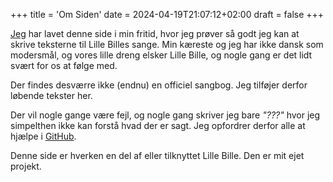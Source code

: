 +++
title = 'Om Siden'
date = 2024-04-19T21:07:12+02:00
draft = false
+++

[Jeg][0] har lavet denne side i min fritid, hvor jeg prøver så godt jeg kan at skrive
teksterne til Lille Billes sange. Min kæreste og jeg har ikke dansk som modersmål,
og vores lille dreng elsker Lille Bille, og nogle gang er det lidt svært for os at
følge med.

Der findes desværre ikke (endnu) en officiel sangbog. Jeg tilføjer derfor løbende
tekster her.

Der vil nogle gange være fejl, og nogle gang skriver jeg bare *"???"* hvor jeg simpelthen
ikke kan forstå hvad der er sagt. Jeg opfordrer derfor alle at hjælpe i [GitHub][1].

Denne side er hverken en del af eller tilknyttet Lille Bille. Den er mit ejet projekt.

[0]: https://github.com/ianmurrays
[1]: https://github.com/ianmurrays/lille-bille

